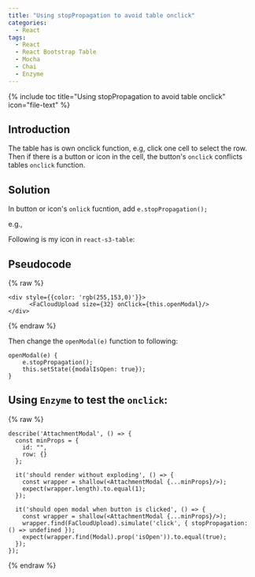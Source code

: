 ```yaml
---
title: "Using stopPropagation to avoid table onclick"
categories:
  - React
tags:
  - React
  - React Bootstrap Table
  - Mocha
  - Chai
  - Enzyme
---
```


{% include toc title="Using stopPropagation to avoid table onclick" icon="file-text" %}

## Introduction

The table has is own onclick function, e.g, click one cell to select the row. Then if there is a button or icon in the cell, the button's `onclick` conflicts tables `onclick` function.

## Solution

In button or icon's `onlick` fucntion, add `e.stopPropagation();`

e.g.,

Following is my icon in `react-s3-table`:

## Pseudocode

{% raw %}
```liquid
<div style={{color: 'rgb(255,153,0)'}}>
      <FaCloudUpload size={32} onClick={this.openModal}/>
</div>
```
{% endraw %}

Then change the `openModal(e)` function to following:

```liquid
openModal(e) {
    e.stopPropagation();
    this.setState({modalIsOpen: true});
}
```

## Using `Enzyme` to test the `onclick`:

{% raw %}
```liquid
describe('AttachmentModal', () => {
  const minProps = {
    id: "",
    row: {}
  };

  it('should render without exploding', () => {
    const wrapper = shallow(<AttachmentModal {...minProps}/>);
    expect(wrapper.length).to.equal(1);
  });

  it('should open modal when button is clicked', () => {
    const wrapper = shallow(<AttachmentModal {...minProps}/>);
    wrapper.find(FaCloudUpload).simulate('click', { stopPropagation: () => undefined });
    expect(wrapper.find(Modal).prop('isOpen')).to.equal(true);
  });
});
```
{% endraw %}


